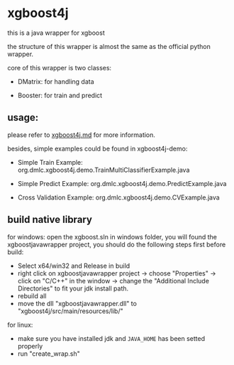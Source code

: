 # xgboost4j
this is a java wrapper for xgboost 

the structure of this wrapper is almost the same as the official python wrapper.

core of this wrapper is two classes:

* DMatrix: for handling data

* Booster: for train and predict

## usage:
  please refer to [xgboost4j.md](doc/xgboost4j.md) for more information.

  besides, simple examples could be found in xgboost4j-demo:

  * Simple Train Example: org.dmlc.xgboost4j.demo.TrainMultiClassifierExample.java
  
  * Simple Predict Example: org.dmlc.xgboost4j.demo.PredictExample.java
  
  * Cross Validation Example: org.dmlc.xgboost4j.demo.CVExample.java
 

## build native library

for windows: open the xgboost.sln in windows folder, you will found the xgboostjavawrapper project, you should do the following steps first before build:
 * Select x64/win32 and Release in build
 * right click on xgboostjavawrapper project -> choose "Properties" -> click on "C/C++" in the window -> change the "Additional Include Directories" to fit your jdk install path.
 * rebuild all
 * move the dll "xgboostjavawrapper.dll" to "xgboost4j/src/main/resources/lib/"

for linux: 
 * make sure you have installed jdk and `JAVA_HOME` has been setted properly
 * run "create_wrap.sh"
